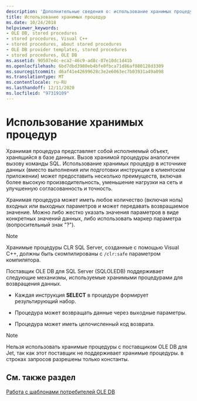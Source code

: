 ```yaml
---
description: 'Дополнительные сведения о: использование хранимых процедур'
title: Использование хранимых процедур
ms.date: 10/24/2018
helpviewer_keywords:
- OLE DB, stored procedures
- stored procedures, Visual C++
- stored procedures, about stored procedures
- OLE DB provider templates, stored procedures
- stored procedures, OLE DB
ms.assetid: 90507e4c-eca2-46c9-ad8c-07e10dc1d41b
ms.openlocfilehash: 6bd7dbd3980eb4bfe0fbca71d86af080128d3309
ms.sourcegitcommit: d6af41e42699628c3e2e6063ec7b03931a49a098
ms.translationtype: MT
ms.contentlocale: ru-RU
ms.lasthandoff: 12/11/2020
ms.locfileid: "97319109"
---
```

# <a name="using-stored-procedures"></a>Использование хранимых процедур

Хранимая процедура представляет собой исполняемый объект, хранящийся в базе данных. Вызов хранимой процедуры аналогичен вызову команды SQL. Использование хранимых процедур в источнике данных (вместо выполнения или подготовки инструкции в клиентском приложении) может предоставить несколько преимуществ, включая более высокую производительность, уменьшение нагрузки на сеть и улучшенную согласованность и точность.

Хранимая процедура может иметь любое количество (включая ноль) входных или выходных параметров и может передавать возвращаемое значение. Можно либо жестко указать значения параметров в виде конкретных значений данных, либо использовать маркер параметра (вопросительный знак "?").

> [!NOTE]
> Хранимые процедуры CLR SQL Server, созданные с помощью Visual C++, должны быть скомпилированы с `/clr:safe` параметром компилятора.

Поставщик OLE DB для SQL Server (SQLOLEDB) поддерживает следующие механизмы, используемые хранимыми процедурами для возвращения данных.

- Каждая инструкция **SELECT** в процедуре формирует результирующий набор.

- Процедура может возвращать данные через выходные параметры.

- Процедура может иметь целочисленный код возврата.

> [!NOTE]
> Нельзя использовать хранимые процедуры с поставщиком OLE DB для Jet, так как этот поставщик не поддерживает хранимые процедуры. в строках запросов разрешены только константы.

## <a name="see-also"></a>См. также раздел

[Работа с шаблонами потребителей OLE DB](../../data/oledb/working-with-ole-db-consumer-templates.md)
